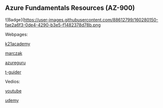 ## Azure Fundamentals Resources (AZ-900)

![Badge](https://user-images.githubusercontent.com/88612799/160280150-fae2a6f3-0de4-4290-b3e5-f1482378d78b.png

Webpages:

[k21academy](https://k21academy.com/microsoft-azure/az-900/az-900-microsoft-azure-certification-fundamental-exam-everything-you-must-know/)

[marczak](https://marczak.io/az-900/#ep01)

[azureguru](https://www.azureguru.org/az-900-azure-fundamentals-guide/)

[t-guider](https://t-guider.com/index.php/category/azure/)


Vedios: 

[youtube](https://timwinfo-my.sharepoint.com/:x:/g/personal/tim_timw_info/EVrlKIID28lMoiUBhetR2n4BXM9qcbCchmLfQx_Rc5tuQA?e=cg7Rta&activeCell=%27AZ900%27!A1)

[udemy](https://www.udemy.com/course/az-900-azure-tutorial/learn/lecture/19479106?start=0#content)


